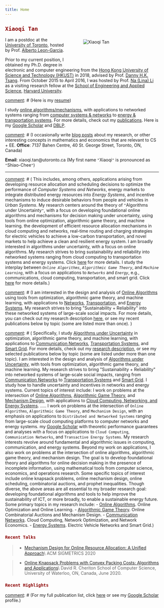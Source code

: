 ```yaml
---
title: Home
---
```


[<img src="/img/xiaoqi_uoft_beam.jpg" style="max-width:20%;min-width:198px;float:right; margin: 60px 50px" alt="Xiaoqi Tan" />](https://xiaoqitan.org)

## <span style="color:darkred"> `Xiaoqi Tan` </span>

I am a postdoc at the [University of Toronto](https://utoronto.ca), hosted by Prof. [Alberto Leon-Garcia](https://www.ece.utoronto.ca/people/leon-garcia-a/).  


Prior to my current position, I obtained my Ph.D. degree in electronic and computer engineering from the [Hong Kong University of Science and Technology (HKUST)](https://www.ust.hk/) in 2018, advised by Prof. [Danny H.K. Tsang](https://eetsang.home.ece.ust.hk/). From October 2015 to April 2016, I was hosted by Prof. [Na (Lina) Li](https://nali.seas.harvard.edu/) as a visiting research fellow at the [School of Engineering and Applied Science](https://www.seas.harvard.edu/), [Harvard University](https://harvard.edu). 

[comment]: # (Here is my [resume](/resume))


I study [online algorithms/mechanisms](/publications_topic/#online-algorithms), with applications to networked systems ranging from [computer systems & networks](/publications_topic/#networks) to [energy & transportation systems](/publications_topic/#energy).  For more details, check out my [publications](/publications_year). Here is my  [Google Scholar](https://scholar.google.com/citations?user=drR_WcAAAAAJ&hl=en) and [DBLP](https://dblp.org/pid/139/4363.html).

[comment]: # (I occasionally write [blog posts](/post) about my research, or other interesting concepts in mathematics and economics that are relevant to CS + EE. **Office**: 7137 Bahen Centre, 40 St. George Street, Toronto, ON, Canada)

**Email**: $\textsf{xiaoqi.tan}@\textsf{utoronto.ca}$ (My first name `"`Xiaoqi`"` is pronounced as `"`Shiao-Chee`"`)

---

[comment]: # (## <span style="color:darkred">`Research`</span>I am interested in the design and analysis of _Online Algorithms and Mechanisms_, with applications to _Networked Systems_ ranging from computer systems and networks to energy and transportation systems.  My work aims to ensure _Rigor in Systems Research_. To accomplish this, I use tools from optimization,  economics and computation, and machine learning.)


[comment]: # ( This includes, among others, applications arising from developing resource allocation and scheduling decisions to optimize the performance  of _Computer Systems and Networks_, energy markets to integrate distributed energy resources into  _Energy Systems_, and incentive mechanisms to induce desirable behaviors from people and vehicles in _Urban Systems_. My research centers around the theory of `"`Algorithms under Uncertainty`"`, with a focus on developing foundational online algorithms and mechanisms for decision making under uncertainty, using tools from online optimization, algorithmic game theory, and machine learning. the development of efficient resource allocation mechanisms in cloud computing and networks, real-time routing and charging strategies for electric vehicles to achieve a low-carbon transportation, and novel markets to help achieve a clean and resilient energy system.  I am broadly interested in algorithms under uncertainty, with a focus on online algorithms. My research strives to bring sustainability and reliability  into networked systems ranging from  cloud computing to transportation systems and energy systems. Click [here](/research) for more details. I study the interplay between _`Online Algorithms`_, _`Algorithmic Game Theory`_, and _`Machine Learning`_,  with a focus on applications to _`Networks`_ and _`Energy`_, e.g., communications, cloud computing, transportation, and smart grid. Click [here](/research) for more details.)


[comment]: # (I am interested in the design and analysis of [Online Algorithms](/#online-algorithms) using tools from optimization, algorithmic game theory, and machine learning, with applications to [Networks](/#networks), [Transportation](/#transportation), and [Energy Systems](/#energy).   My research strives to bring "Sustainability + Reliability"  into these networked systems of large-scale  social impacts. For more details, you can check out my research description  [here](/research), or see my recent publications below by topic (some are listed more than once). )


[comment]: # ( Specifically, I study [Algorithms under Uncertainty](/#online-algorithms) in optimization, algorithmic game theory, and machine learning, with applications to [Communication Networks](/#networks), [Transportation Systems](/#energy), and [Smart Grid](/#energy).  For more details,  check out my [research description](/research), or see my selected publications below by topic (some are listed under more than one topic).  I am interested in the design and analysis of [Algorithms under Uncertainty](/#online-algorithms), with tools from optimization, algorithmic game theory, and machine learning. My research strives to bring "Sustainability + Reliability" into networked systems of large-scale social impacts, ranging from [Communication Networks](/#networks) to [Transportation Systems](/#energy) and [Smart Grid](/#energy). I study how to handle uncertainty and incentives in networks and energy systems. Current topics of interest include: I work on problems at the intersection of [Online Algorithms](/#online-algorithms), [Algorithmic Game Theory](/#algorithmic-game-theory-mechanism-design), and [Mechanism Design](/#algorithmic-game-theory-mechanism-design), with applications to [Cloud Computing, Networking, and Energy Systems](/#applications). ..... I work on problems at the intersection of `Online Algorithms`,  `Algorithmic Game Theory`, and `Mechanism Design`, with an emphasis on applications to `Distributed and Networked Systems` ranging from  large-scale cloud computing platforms to computer networks and  energy systems. my [Google Scholar](https://scholar.google.com/citations?hl=en&user=drR_WcAAAAAJ&view_op=list_works&sortby=pubdate) with theoretic performance guarantees and analyses with a focus on applications to `Cloud Computing`, `Communication Networks`, and `Transactive Energy Systems`.  My research interests revolve around fundamental and algorithmic issues in computing, communication, and energy systems.  Beyond my work on applications, I also work on problems at the intersection of online algorithms, algorithmic game theory, and mechanism design. The goal is to develop foundational theory and algorithms for online decision making in the presence of incomplete information, using mathematical tools from computer science, economics, and operations research. Some specific topics of interest include online knapsack problems, online mechanism design, online scheduling, combinatorial auctions, and prophet inequalities. Though diverse, the above areas are all essential to my broader research  goal: developing foundational  algorithms and tools to help improve the sustainability of ICT, or more broadly, to enable a sustainable energy future. Some primary topics in my research include: - [Online Algorithms](/#online-algorithms). Online Optimization and Online Learning. - [Algorithmic Game Theory](/#algorithmic-game-theory). Online Combinatorial Auctions and Mechanism Design. - [Communication Networks](/#networks). Cloud Computing, Network Optimization, and Network Economics. - [Energy Systems](/#energy). Electric Vehicle Networks and  Smart Grid.)


### <span style="color:darkred">`Recent Talks`</span>
> - [Mechanism Design for Online Resource Allocation: A Uniﬁed Approach](https://www.youtube.com/watch?v=7s09s9p2ZYQ)\\
ACM SIGMETRICS 2020

> - [Online Knapsack Problems with Convex Packing Costs: Algorithms and Applications](https://events.vtools.ieee.org/m/233311)\\
David R. Cheriton School of Computer Science,  University of Waterloo, ON, Canada, June 2020.



<a id="recent"></a> 

### <span style="color:darkred">`Recent Highlights` </span> 

>
<ul class=circle>
        <script>
            var i;
            for (i = 0; i < papers_full.length; i++) {
            if (papers_full[i].highlight.search("yes") >= 0) {
                document.write("<li class=paper>");
                printPaper(papers_full[i], "O");
                document.write("</li>");
            }
        }
        </script>
</ul>

[comment]: # (For my  full publication list,  click [here](/publications_year) or see my [Google Scholar](https://scholar.google.com/citations?hl=en&user=OIDN4i8AAAAJ&view_op=list_works&sortby=pubdate) profile.)

